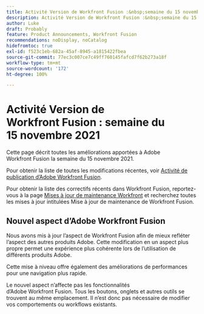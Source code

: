 ```yaml
---
title: Activité Version de Workfront Fusion :&nbsp;semaine du 15 novembre2021
description: Activité Version de Workfront Fusion :&nbsp;semaine du 15 novembre2021
author: Luke
draft: Probably
feature: Product Announcements, Workfront Fusion
recommendations: noDisplay, noCatalog
hidefromtoc: true
exl-id: f523c1eb-682a-45af-8945-a1815422fbea
source-git-commit: 77ec3c007ce7c49ff760145fafcd7f62b273a18f
workflow-type: tm+mt
source-wordcount: '172'
ht-degree: 100%

---
```


# Activité Version de Workfront Fusion : semaine du 15 novembre 2021

Cette page décrit toutes les améliorations apportées à Adobe Workfront Fusion la semaine du 15 novembre 2021.

Pour obtenir la liste de toutes les modifications récentes, voir [Activité de publication d’Adobe Workfront Fusion](/help/workfront-fusion/fusion-product-releases/fusion-release-activity.md).

Pour obtenir la liste des correctifs récents dans Workfront Fusion, reportez-vous à la page [Mises à jour de maintenance Workfront](https://experienceleague.adobe.com/docs/workfront-known-issues/releases/current-updates.html?lang=fr) et recherchez toutes les mises à jour intitulées Mise à jour de maintenance de Workfront Fusion.

## Nouvel aspect d’Adobe Workfront Fusion

Nous avons mis à jour l’aspect de Workfront Fusion afin de mieux refléter l’aspect des autres produits Adobe. Cette modification en un aspect plus propre permet une expérience plus cohérente lors de l’utilisation de différents produits Adobe.

Cette mise à niveau offre également des améliorations de performances pour une navigation plus rapide.

Le nouvel aspect n’affecte pas les fonctionnalités d’Adobe Workfront Fusion. Tous les boutons, onglets et autres outils se trouvent au même emplacement. Il n’est donc pas nécessaire de modifier vos comportements ou workflows existants.
